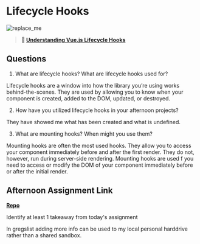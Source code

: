 # Lifecycle Hooks

![replace_me](https://codeworks.blob.core.windows.net/public/assets/img/illustrations/placeholder.svg)

> **📖 [Understanding Vue.js Lifecycle Hooks](https://codeworksacademy.com/fs-student-guide/resources/wk6/03-Vue-Lifecycle-Hooks)**

## Questions

1. What are lifecycle hooks? What are lifecycle hooks used for?

Lifecycle hooks are a window into how the library you’re using works behind-the-scenes. They are used by allowing you to know when your component is created, added to the DOM, updated, or destroyed.

2. How have you utilized lifecycle hooks in your afternoon projects?

They have showed me what has been created and what is undefined.

3. What are mounting hooks? When might you use them?

Mounting hooks are often the most used hooks. They allow you to access your component immediately before and after the first render. They do not, however, run during server-side rendering.  Mounting hooks are used f you need to access or modify the DOM of your component immediately before or after the initial render.



## Afternoon Assignment Link

**[Repo](https://github.com/tberry019/late-fall21-gregslist-vue)**

Identify at least 1 takeaway from today's assignment

In gregslist adding more info can be used to my local personal harddrive rather than a shared sandbox.
